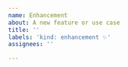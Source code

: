 ```yaml
---
name: Enhancement
about: A new feature or use case
title: ''
labels: 'kind: enhancement ✨'
assignees: ''

---
```



